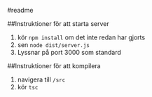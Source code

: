 #readme

##Instruktioner för att starta server

1. kör `npm install` om det inte redan har gjorts 
2. sen `node dist/server.js`
3. Lyssnar på port 3000 som standard

##Instruktioner för att kompilera

1. navigera till `/src`
2. kör `tsc`
